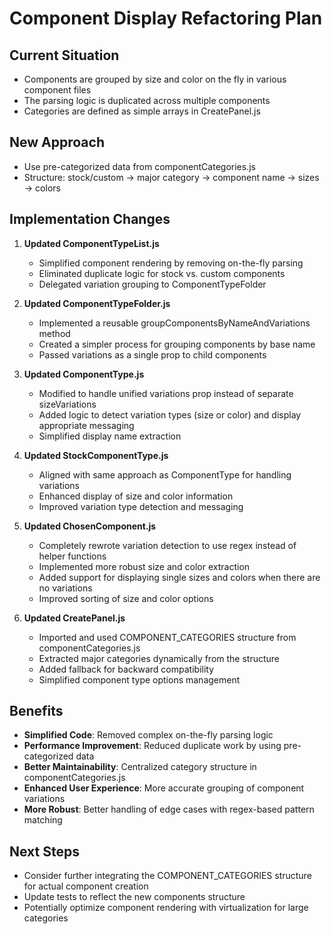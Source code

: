 # Component Display Refactoring Plan

## Current Situation
- Components are grouped by size and color on the fly in various component files
- The parsing logic is duplicated across multiple components
- Categories are defined as simple arrays in CreatePanel.js

## New Approach
- Use pre-categorized data from componentCategories.js
- Structure: stock/custom → major category → component name → sizes → colors

## Implementation Changes

1. **Updated ComponentTypeList.js**
   - Simplified component rendering by removing on-the-fly parsing
   - Eliminated duplicate logic for stock vs. custom components
   - Delegated variation grouping to ComponentTypeFolder

2. **Updated ComponentTypeFolder.js**
   - Implemented a reusable groupComponentsByNameAndVariations method
   - Created a simpler process for grouping components by base name
   - Passed variations as a single prop to child components

3. **Updated ComponentType.js**
   - Modified to handle unified variations prop instead of separate sizeVariations
   - Added logic to detect variation types (size or color) and display appropriate messaging
   - Simplified display name extraction

4. **Updated StockComponentType.js**
   - Aligned with same approach as ComponentType for handling variations
   - Enhanced display of size and color information
   - Improved variation type detection and messaging

5. **Updated ChosenComponent.js**
   - Completely rewrote variation detection to use regex instead of helper functions
   - Implemented more robust size and color extraction
   - Added support for displaying single sizes and colors when there are no variations
   - Improved sorting of size and color options

6. **Updated CreatePanel.js**
   - Imported and used COMPONENT_CATEGORIES structure from componentCategories.js
   - Extracted major categories dynamically from the structure
   - Added fallback for backward compatibility
   - Simplified component type options management

## Benefits
- **Simplified Code**: Removed complex on-the-fly parsing logic
- **Performance Improvement**: Reduced duplicate work by using pre-categorized data
- **Better Maintainability**: Centralized category structure in componentCategories.js
- **Enhanced User Experience**: More accurate grouping of component variations
- **More Robust**: Better handling of edge cases with regex-based pattern matching

## Next Steps
- Consider further integrating the COMPONENT_CATEGORIES structure for actual component creation
- Update tests to reflect the new components structure
- Potentially optimize component rendering with virtualization for large categories
